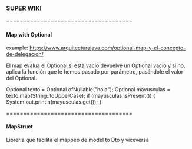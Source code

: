 ### SUPER WIKI

=====================================
#### Map with Optional  ####
example: https://www.arquitecturajava.com/optional-map-y-el-concepto-de-delegacion/

El map evalua el Optional,si esta vacio devuelve un Optional vacío
y si no, aplica la función que le hemos pasado por parámetro, 
pasándole el valor del Optional.

Optional<String> texto = Optional.ofNullable("hola");
Optional<String> mayusculas = texto.map(String::toUpperCase);
if (mayusculas.isPresent()) {
    System.out.println(mayusculas.get());
}

=====================================
#### MapStruct  ####
Libreria que facilita el mappeo de model to Dto y viceversa


